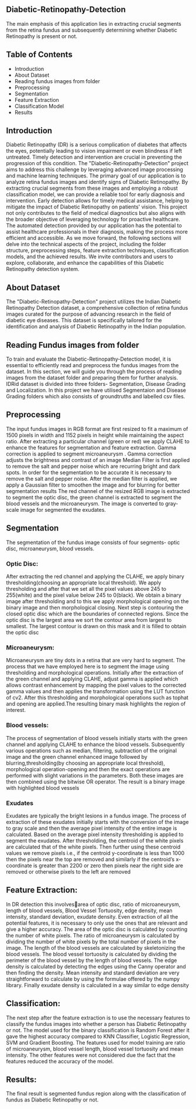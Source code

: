 ## Diabetic-Retinopathy-Detection
The main emphasis of this application lies in extracting crucial segments from the retina fundus and subsequently determining whether Diabetic Retinopathy is present or not.

## Table of Contents
- Introduction
- About Dataset
- Reading fundus images from folder
- Preprocessing
- Segmentation
- Feature Extraction
- Classification Model
- Results

## Introduction
Diabetic Retinopathy (DR) is a serious complication of diabetes that affects the eyes, potentially leading to vision impairment or even blindness if left untreated. Timely detection and intervention are crucial in preventing the progression of this condition. The "Diabetic-Retinopathy-Detection" project aims to address this challenge by leveraging advanced image processing and machine learning techniques.
The primary goal of our application is to analyze retina fundus images and identify signs of Diabetic Retinopathy. By extracting crucial segments from these images and employing a robust classification model, we can provide a reliable tool for early diagnosis and intervention. Early detection allows for timely medical assistance, helping to mitigate the impact of Diabetic Retinopathy on patients' vision.
This project not only contributes to the field of medical diagnostics but also aligns with the broader objective of leveraging technology for proactive healthcare. The automated detection provided by our application has the potential to assist healthcare professionals in their diagnosis, making the process more efficient and accessible.
As we move forward, the following sections will delve into the technical aspects of the project, including the folder structure, preprocessing steps, feature extraction techniques, classification models, and the achieved results. We invite contributors and users to explore, collaborate, and enhance the capabilities of this Diabetic Retinopathy detection system.

## About Dataset
The "Diabetic-Retinopathy-Detection" project utilizes the Indian Diabetic Retinopathy Detection dataset, a comprehensive collection of retina fundus images curated for the purpose of advancing research in the field of diabetic eye diseases. This dataset is specifically tailored for the identification and analysis of Diabetic Retinopathy in the Indian population.

## Reading Fundus images from folder
To train and evaluate the Diabetic-Retinopathy-Detection model, it is essential to efficiently read and preprocess the fundus images from the dataset. In this section, we will guide you through the process of reading images from the dataset folder and preparing them for further analysis.
IDRid dataset is divided into three folders- Segmentation, Disease Grading and Localization. In this project we have utilised Segmentaion and Disease Grading folders which also consists of groundtruths and labelled csv files.

## Preprocessing
The input fundus images in RGB format are first resized to fit a maximum of 1500 pixels in width and 1152 pixels in height while maintaining the aspect ratio. After extracting a particular channel (green or red) we apply CLAHE to enhance the features for segmentation and feature extraction. Gamma correction is applied to segment microaneurysm . Gamma correction adjusts the brightness and contrast of an image
Median Filter is first applied to remove the salt and pepper noise which are recurring bright and dark spots. In order for the segmentation to be accurate it is necessary to remove the salt and pepper noise. After the median filter is applied, we apply a Gaussian filter to smoothen the image and for blurring for better segmentation results
The red channel of the resized RGB image is extracted to segment the optic disc, the green channel is extracted to segment the blood vessels and the microaneurysm. The image is converted to gray-scale image for segmented the exudates.

## Segmentation
The segmentation of the fundus image consists of four segments- optic disc, microaneurysm, blood vessels.

### Optic Disc:
After extracting the red channel and applying the CLAHE, we apply binary thresholding(choosing an appropriate local threshold). We apply thresholding and after that we set all the pixel values above 245 to 255(white) and the pixel value below 245 to 0(black). We obtain a binary image after thresholding and to this we apply morphological opening on the binary image and then morphological closing. Next step is contouring the closed optic disc which are the boundaries of connected regions. Since the optic disc is the largest area we sort the contour area from largest to smallest. The largest contour is drawn on this mask and it is filled to obtain the optic disc

### Microaneurysm:
Microaneurysm are tiny dots in a retina that are very hard to segment. The process that we have employed here is to segment the image using thresholding and morphological operations. Initially after the extraction of the green channel and applying CLAHE, adjust gamma is applied which allows contrast enhancement by mapping the pixel values to the corrected gamma values and then applies the transformation using the LUT function of cv2. After this thresholding and morphological operations such as tophat and opening are applied.The resulting binary mask highlights the region of interest.

### Blood vessels:
The process of segmentation of blood vessels initially starts with the green channel and applying CLAHE to enhance the blood vessels. Subsequently various operations such as median, filtering, subtraction of the original image and the green channel enhanced image followed by blurring,thresholding(by choosing an appropriate local threshold), morphological operation-opening and then the exact operations are performed with slight variations in the parameters. Both these images are then combined using the bitwise OR operator. The result is a binary image with highlighted blood vessels 

### Exudates
Exudates are typically the bright lesions in a fundus image. The process of extraction of these exudates initially starts with the conversion of the image to gray scale and then the average pixel intensity of the entire image is calculated. Based on the average pixel intensity thresholding is applied to segment the exudates. After thresholding, the centroid of the white pixels are calculated that of the white pixels. Then further using these centroid values we remove pixels i.e., if the centroid y-coordinate is less than 1000 then the pixels near the top are removed and similarly if the centroid’s x-coordinate is greater than 2200 or zero then pixels near the right
side are removed or otherwise pixels to the left are removed

## Feature Extraction:
In DR detection this involvesarea of optic disc, ratio of microaneurysm, length of blood vessels, Blood Vessel Tortuosity, edge density, mean intensity, standard deviation, exudate density. Even extraction of all the potential features, it is necessary to only use the ones that are relevant and give a higher accuracy. The area of the optic disc is calculated by counting the number of white pixels. The ratio of microaneurysm is calculated by dividing the number of white pixels by the total number of pixels in the image. The length of the blood vessels are calculated by skeletonizing the blood vessels. The blood vessel tortuosity is calculated by dividing the perimeter of the blood vessel by the length of blood vessels. The edge density is calculated by detecting the edges using the Canny operator and then finding the density. Mean intensity and standard deviation are very straightforward to calculate by using the formulae offered by the numpy library. Finally exudate density is calculated in a way similar to edge density

## Classification:
The next step after the feature extraction is to use the necessary features to classify the fundus images into whether a person has Diabetic Retinopathy or not. The model used for the binary classification is Random Forest after it gave the highest accuracy compared to KNN Classifier, Logistic Regression, SVM and Gradient Boosting. The features used for model training are ratio of microaneurysm, blood vessel length, blood vessel tortuosity and mean intensity. The other features were not considered due the fact that the features reduced the accuracy of the model.

## Results:
The final result is segmented fundus region along with the classification of fundus as Diabetic Retinopathy or not.
